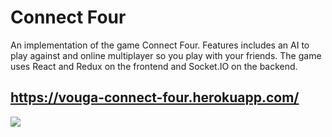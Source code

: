 # Connect Four
An implementation of the game Connect Four. Features includes an AI to play against and online multiplayer so you play with your friends. The game uses React and Redux on the frontend and Socket.IO on the backend.
## https://vouga-connect-four.herokuapp.com/
![](preview.gif)
